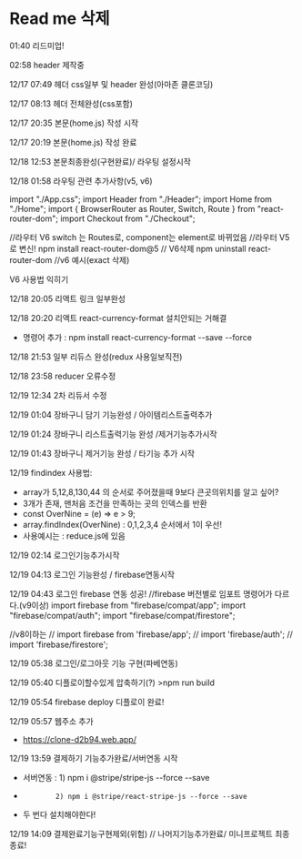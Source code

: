 # Read me 삭제

01:40 리드미업!

02:58 header 제작중

12/17 07:49 헤더 css일부 및 header 완성(아마존 클론코딩)

12/17 08:13 헤더 전체완성(css포함)

12/17 20:35 본문(home.js) 작성 시작

12/17 20:19 본문(home.js) 작성 완료

12/18 12:53 본문최종완성(구현완료)/ 라우팅 설정시작

12/18 01:58 라우팅 관련 추가사항(v5, v6)

import "./App.css";
import Header from "./Header";
import Home from "./Home";
import { BrowserRouter as Router, Switch, Route } from "react-router-dom";
import Checkout from "./Checkout";

//라우터 V6 switch 는 Routes로, component는 element로 바뀌었음
//라우터 V5로 변신! npm install react-router-dom@5
// V6삭제 npm uninstall react-router-dom
//v6 예시(exact 삭제)

V6 사용법 익히기

12/18 20:05 리액트 링크 일부완성

12/18 20:20 리액트 react-currency-format 설치안되는 거해결

- 명령어 추가 : npm install react-currency-format --save --force

12/18 21:53 일부 리듀스 완성(redux 사용일보직전)

12/18 23:58 reducer 오류수정

12/19 12:34 2차 리듀서 수정

12/19 01:04 장바구니 담기 기능완성 / 아이템리스트출력추가

12/19 01:24 장바구니 리스트출력기능 완성 /제거기능추가시작

12/19 01:43 장바구니 제거기능 완성 / 타기능 추가 시작

12/19 findindex 사용법:

- array가 5,12,8,130,44 의 순서로 주어졌을때 9보다 큰곳의위치를 알고 싶어?
- 3개가 존재, 맨처음 조건을 만족하는 곳의 인덱스를 반환
- const OverNine = (e) => e > 9;
- array.findIndex(OverNine) : 0,1,2,3,4 순서에서 1이 우선!
- 사용예시는 : reduce.js에 있음

12/19 02:14 로그인기능추가시작

12/19 04:13 로그인 기능완성 / firebase연동시작

12/19 04:43 로그인 firebase 연동 성공!
//firebase 버전별로 임포트 명령어가 다르다.(v9이상)
import firebase from "firebase/compat/app";
import "firebase/compat/auth";
import "firebase/compat/firestore";

//v8이하는
// import firebase from 'firebase/app';
// import 'firebase/auth';
// import 'firebase/firestore';

12/19 05:38 로그인/로그아웃 기능 구현(파베연동)

12/19 05:40 디플로이할수있게 압축하기(?) >npm run build

12/19 05:54 firebase deploy 디플로이 완료!

12/19 05:57 웹주소 추가

- https://clone-d2b94.web.app/

12/19 13:59 결제하기 기능추가완료/서버연동 시작

- 서버연동 : 1) npm i @stripe/stripe-js --force --save
-             2) npm i @stripe/react-stripe-js --force --save
- 두 번다 설치해야한다!

12/19 14:09 결제완료기능구현제외(위험) // 나머지기능추가완료/ 미니프로젝트 최종종료!
